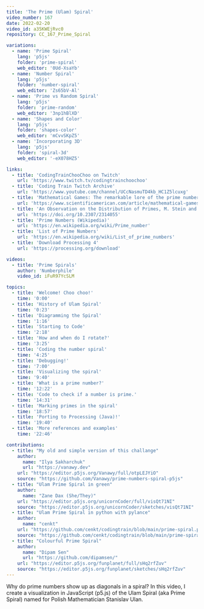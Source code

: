 ```yaml
---
title: 'The Prime (Ulam) Spiral'
video_number: 167
date: 2022-02-20
video_id: a35KWEjRvc0
repository: CC_167_Prime_Spiral

variations:
  - name: 'Prime Spiral'
    lang: 'p5js'
    folder: 'prime-spiral'
    web_editor: '0Ud-XsaYb'
  - name: 'Number Spiral'
    lang: 'p5js'
    folder: 'number-spiral'
    web_editor: 'Zs65bV-Al'
  - name: 'Prime vs Random Spiral'
    lang: 'p5js'
    folder: 'prime-random'
    web_editor: '3np1hBlXD'
  - name: 'Shapes and Color'
    lang: 'p5js'
    folder: 'shapes-color'
    web_editor: 'mCvvSKpZ5'
  - name: 'Incorporating 3D'
    lang: 'p5js'
    folder: 'spiral-3d'
    web_editor: '-eX078HZ5'

links:
  - title: 'CodingTrainChooChoo on Twitch'
    url: 'https://www.twitch.tv/codingtrainchoochoo'
  - title: 'Coding Train Twitch Archive'
    url: 'https://www.youtube.com/channel/UCcNasmuTD4kb_HC1Z5lcuxg'
  - title: 'Mathematical Games: The remarkable lore of the prime numbers (1964)'
    url: 'https://www.scientificamerican.com/article/mathematical-games-1964-03/'
  - title: 'An Observation on the Distribution of Primes, M. Stein and S. M. Ulam'
    url: 'https://doi.org/10.2307/2314055'
  - title: 'Prime Numbers (Wikipedia)'
    url: 'https://en.wikipedia.org/wiki/Prime_number'
  - title: 'List of Prime Numbers'
    url: 'https://en.wikipedia.org/wiki/List_of_prime_numbers'
  - title: 'Download Processing 4'
    url: 'https://processing.org/download'

videos:
  - title: 'Prime Spirals'
    author: 'Numberphile'
    video_id: iFuR97YcSLM

topics:
  - title: 'Welcome! Choo choo!'
    time: '0:00'
  - title: 'History of Ulam Spiral'
    time: '0:23'
  - title: 'Diagramming the Spiral'
    time: '1:16'
  - title: 'Starting to Code'
    time: '2:18'
  - title: 'How and when do I rotate?'
    time: '3:25'
  - title: 'Coding the number spiral'
    time: '4:25'
  - title: 'Debugging!'
    time: '7:00'
  - title: 'Visualizing the spiral'
    time: '9:40'
  - title: 'What is a prime number?'
    time: '12:22'
  - title: 'Code to check if a number is prime.'
    time: '14:31'
  - title: 'Marking primes in the spiral'
    time: '18:57'
  - title: 'Porting to Processing (Java)!'
    time: '19:40'
  - title: 'More references and examples'
    time: '22:46'

contributions:
  - title: "My old and simple version of this challange"
    author:
      name: "Ilya Sakharchuk"
      url: "https://vanawy.dev"
    url: "https://editor.p5js.org/Vanawy/full/otpLEJYiO"
    source: "https://github.com/Vanawy/prime-numbers-spiral-p5js"
  - title: "Ulam Prime Spiral in green"
    author:
      name: "Zane Dax (She/They)"
    url: "https://editor.p5js.org/unicornCoder/full/visQt71NI"
    source: "https://editor.p5js.org/unicornCoder/sketches/visQt71NI"
  - title: "Ulam Prime Spiral in python with pylance"
    author:
      name: "cenkt"
    url: "https://github.com/cenkt/codingtrain/blob/main/prime-spiral.py"
    source: "https://github.com/cenkt/codingtrain/blob/main/prime-spiral.py"
  - title: "Colourful Prime Spiral"
    author:
      name: "Dipam Sen"
      url: "https://github.com/dipamsen/"
    url: "https://editor.p5js.org/funplanet/full/sHq2rfZuv"
    source: "https://editor.p5js.org/funplanet/sketches/sHq2rfZuv"
---
```


Why do prime numbers show up as diagonals in a spiral? In this video, I create a visualization in JavaScript (p5.js) of the Ulam Spiral (aka Prime Spiral) named for Polish Mathematician Stanislav Ulan.

